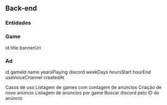 ## Back-end

### Entidades

### Game
id title bannerUrl

### Ad
id gameId 
name yearsPlaying discord weekDays hoursStart hourEnd useVoiceChannel createdAt

Casos de uso
Listagem de games com contagem de anúncios
Criação de novo anúncio
Listagem de anúncios por game
Buscar discord pelo ID do anúncio